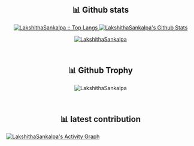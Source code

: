 <!-- ### Hi there 👋 -->

<!--
**LakshithaSankalpa/LakshithaSankalpa** is a ✨ _special_ ✨ repository because its `README.md` (this file) appears on your GitHub profile.

Here are some ideas to get you started:

- 🔭 I’m currently working on ...
- 🌱 I’m currently learning ...
- 👯 I’m looking to collaborate on ...
- 🤔 I’m looking for help with ...
- 💬 Ask me about ...
- 📫 How to reach me: ...
- 😄 Pronouns: ...
- ⚡ Fun fact: ...
-->

<h2 align="center"> 📊 Github stats  </h2> 
<p align="center">
<a href="https://github.com/LakshithaSankalpa/">
  <img src="https://github-readme-stats.vercel.app/api/top-langs?username=LakshithaSankalpa&langs_count=12&show_icons=true&locale=en&layout=compact&theme=algolia" alt="LakshithaSankalpa :: Top Langs" />
  <img alt="LakshithaSankalpa's Github Stats" src="https://github-readme-stats-eight-theta.vercel.app/api?username=LakshithaSankalpa&show_icons=true&theme=algolia&include_all_commits=true&count_private=true"/>
  </a>
  </p>
<p align="center">
<a href="https://github.com/LakshithaSankalpa/">
<!-- <img alt="LakshithaSankalpa's Github Stats" src="https://github-readme-stats.vercel.app/api?username=LakshithaSankalpa&show_icons=true&count_private=true&theme=algolia" height="192px"/> -->
<img src="https://github-readme-streak-stats.herokuapp.com/?user=LakshithaSankalpa&theme=algolia" alt="LakshithaSankalpa" />
</a>
  </p>
<br/>
<h2 align="center"> 📊 Github Trophy  </h2> 
<p align="center">
<img src="https://github-profile-trophy.vercel.app/?username=LakshithaSankalpa" alt="LakshithaSankalpa" />
</p>
<br/>
<h2 align="center">📊 latest contribution </h2>
<a href="https://github.com/ashutosh00710/github-readme-activity-graph"><img alt="LakshithaSankalpa's Activity Graph" src="https://activity-graph.herokuapp.com/graph/?username=LakshithaSankalpa&bg_color=000&color=fff&line=00E676&point=fff&hide_border=true" /></a>

